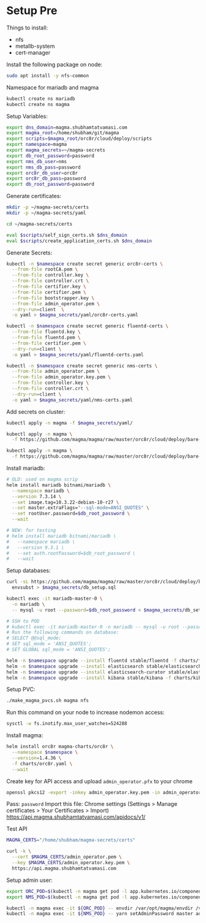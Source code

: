 # Setup Pre

Things to install:

- nfs
- metallb-system
- cert-manager


Install the following package on node:
```bash
sudo apt install -y nfs-common
```

Namespace for mariadb and magma
```bash
kubectl create ns mariadb
kubectl create ns magma
```

Setup Variables:
```bash
export dns_domain=magma.shubhamtatvamasi.com
export magma_root=/home/shubham/git/magma
export scripts=$magma_root/orc8r/cloud/deploy/scripts
export namespace=magma
export magma_secrets=~/magma-secrets
export db_root_password=password
export nms_db_user=nms
export nms_db_pass=password
export orc8r_db_user=orc8r
export orc8r_db_pass=password
export db_root_password=password
```

Generate certificates:
```bash
mkdir -p ~/magma-secrets/certs
mkdir -p ~/magma-secrets/yaml

cd ~/magma-secrets/certs

eval $scripts/self_sign_certs.sh $dns_domain
eval $scripts/create_application_certs.sh $dns_domain
```

Generate Secrets:
```bash
kubectl -n $namespace create secret generic orc8r-certs \
  --from-file rootCA.pem \
  --from-file controller.key \
  --from-file controller.crt \
  --from-file certifier.key \
  --from-file certifier.pem \
  --from-file bootstrapper.key \
  --from-file admin_operator.pem \
  --dry-run=client  \
  -o yaml > $magma_secrets/yaml/orc8r-certs.yaml

kubectl -n $namespace create secret generic fluentd-certs \
  --from-file fluentd.key \
  --from-file fluentd.pem \
  --from-file certifier.pem \
  --dry-run=client \
  -o yaml > $magma_secrets/yaml/fluentd-certs.yaml

kubectl -n $namespace create secret generic nms-certs \
  --from-file admin_operator.pem \
  --from-file admin_operator.key.pem \
  --from-file controller.key \
  --from-file controller.crt \
  --dry-run=client \
  -o yaml > $magma_secrets/yaml/nms-certs.yaml
```

Add secrets on cluster:
```bash
kubectl apply -n magma -f $magma_secrets/yaml/

kubectl apply -n magma \
  -f https://github.com/magma/magma/raw/master/orc8r/cloud/deploy/bare-metal/secrets/orc8r-configs.yaml

kubectl apply -n magma \
  -f https://github.com/magma/magma/raw/master/orc8r/cloud/deploy/bare-metal/secrets/orc8r-envdir.yaml
```

Install mariadb:
```bash
# OLD: used on magma scrip
helm install mariadb bitnami/mariadb \
  --namespace mariadb \
  --version 7.3.14 \
  --set image.tag=10.3.22-debian-10-r27 \
  --set master.extraFlags="--sql-mode=ANSI_QUOTES" \
  --set rootUser.password=$db_root_password \
  --wait

# NEW: for testing
# helm install mariadb bitnami/mariadb \
#   --namespace mariadb \
#   --version 9.3.1 \
#   --set auth.rootPassword=$db_root_password \
#   --wait
```

Setup databases:
```bash
curl -sL https://github.com/magma/magma/raw/master/orc8r/cloud/deploy/bare-metal/db_setup.sql.tpl | \
  envsubst > $magma_secrets/db_setup.sql

kubectl exec -it mariadb-master-0 \
  -n mariadb \
  -- mysql -u root --password=$db_root_password < $magma_secrets/db_setup.sql

# SSH to POD
# kubectl exec -it mariadb-master-0 -n mariadb -- mysql -u root --password=$db_root_password
# Run the following commands on database:
# SELECT @@sql_mode;
# SET sql_mode = 'ANSI_QUOTES';
# SET GLOBAL sql_mode = 'ANSI_QUOTES';
```


```bash
helm -n $namespace upgrade --install fluentd stable/fluentd -f charts/fluentd.yaml
helm -n $namespace upgrade --install elasticsearch stable/elasticsearch -f charts/elasticsearch.yaml
helm -n $namespace upgrade --install elasticsearch-curator stable/elasticsearch-curator -f charts/elasticsearch-curator.yaml
helm -n $namespace upgrade --install kibana stable/kibana -f charts/kibana.yaml
```

Setup PVC:
```bash
./make_magma_pvcs.sh magma nfs
```

Run this command on your node to increase nodemon access:
```bash
sysctl -w fs.inotify.max_user_watches=524288
```

Install magma:
```bash
helm install orc8r magma-charts/orc8r \
  --namespace $namespace \
  --version=1.4.36 \
  -f charts/orc8r.yaml \
  --wait
```

Create key for API access and upload `admin_operator.pfx` to your chrome
```bash
openssl pkcs12 -export -inkey admin_operator.key.pem -in admin_operator.pem -out admin_operator.pfx
```
Pass: `password`
Import this file:
Chrome settings (Settings > Manage certificates > Your Certificates > Import)
https://api.magma.shubhamtatvamasi.com/apidocs/v1/

Test API
```bash
MAGMA_CERTS="/home/shubham/magma-secrets/certs"

curl -k \
  --cert $MAGMA_CERTS/admin_operator.pem \
  --key $MAGMA_CERTS/admin_operator.key.pem \
  https://api.magma.shubhamtatvamasi.com
```

Setup admin user:
```bash
export ORC_POD=$(kubectl -n magma get pod -l app.kubernetes.io/component=controller -o jsonpath='{.items[0].metadata.name}')
export NMS_POD=$(kubectl -n magma get pod -l app.kubernetes.io/component=magmalte -o jsonpath='{.items[0].metadata.name}')

kubectl -n magma exec -it ${ORC_POD} -- envdir /var/opt/magma/envdir /var/opt/magma/bin/accessc add-existing -admin -cert /var/opt/magma/certs/admin_operator.pem admin_operator
kubectl -n magma exec -it ${NMS_POD} -- yarn setAdminPassword master admin admin
```
